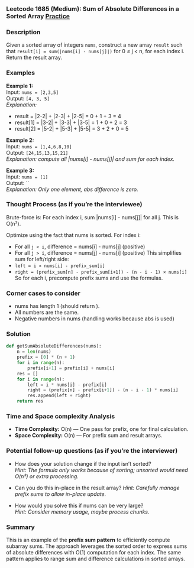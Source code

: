 ### Leetcode 1685 (Medium): Sum of Absolute Differences in a Sorted Array [Practice](https://leetcode.com/problems/sum-of-absolute-differences-in-a-sorted-array)

### Description  
Given a sorted array of integers `nums`, construct a new array `result` such that `result[i] = sum(|nums[i] - nums[j]|)` for 0 ≤ j < n, for each index i. Return the result array.

### Examples  
**Example 1:**  
Input: `nums = [2,3,5]`  
Output: `[4, 3, 5]`  
*Explanation:*
- result = |2-2| + |2-3| + |2-5| = 0 + 1 + 3 = 4
- result[1] = |3-2| + |3-3| + |3-5| = 1 + 0 + 2 = 3
- result[2] = |5-2| + |5-3| + |5-5| = 3 + 2 + 0 = 5

**Example 2:**  
Input: `nums = [1,4,6,8,10]`  
Output: `[24,15,13,15,21]`  
*Explanation: compute all |nums[i] - nums[j]| and sum for each index.*

**Example 3:**  
Input: `nums = [1]`  
Output: ``  
*Explanation: Only one element, abs difference is zero.*

### Thought Process (as if you’re the interviewee)  
Brute-force is: For each index i, sum |nums[i] - nums[j]| for all j. This is O(n²).

Optimize using the fact that nums is sorted. For index i:
- For all `j < i`, difference = nums[i] - nums[j] (positive)
- For all `j > i`, difference = nums[j] - nums[i] (positive)
This simplifies sum for left/right side:
- `left = i × nums[i] - prefix_sum[i]`
- `right = (prefix_sum[n] - prefix_sum[i+1]) - (n - i - 1) × nums[i]`
So for each i, precompute prefix sums and use the formulas.

### Corner cases to consider  
- nums has length 1 (should return ).
- All numbers are the same.
- Negative numbers in nums (handling works because abs is used)

### Solution

```python
def getSumAbsoluteDifferences(nums):
    n = len(nums)
    prefix = [0] * (n + 1)
    for i in range(n):
        prefix[i+1] = prefix[i] + nums[i]
    res = []
    for i in range(n):
        left = i * nums[i] - prefix[i]
        right = (prefix[n] - prefix[i+1]) - (n - i - 1) * nums[i]
        res.append(left + right)
    return res
```

### Time and Space complexity Analysis  
- **Time Complexity:** O(n) — One pass for prefix, one for final calculation.
- **Space Complexity:** O(n) — For prefix sum and result arrays.

### Potential follow-up questions (as if you’re the interviewer)  
- How does your solution change if the input isn’t sorted?  
  *Hint: The formula only works because of sorting; unsorted would need O(n²) or extra processing.*

- Can you do this in-place in the result array?
  *Hint: Carefully manage prefix sums to allow in-place update.*

- How would you solve this if nums can be very large?  
  *Hint: Consider memory usage, maybe process chunks.*

### Summary
This is an example of the **prefix sum pattern** to efficiently compute subarray sums. The approach leverages the sorted order to express sums of absolute differences with O(1) computation for each index. The same pattern applies to range sum and difference calculations in sorted arrays.
